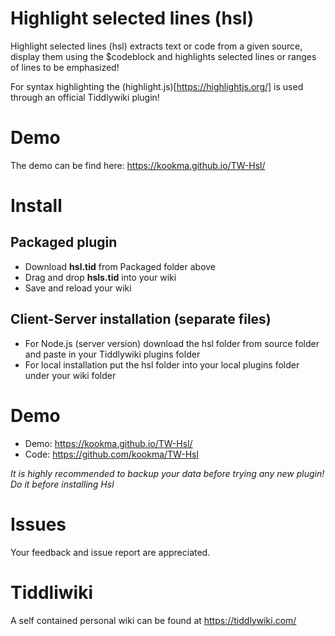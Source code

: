 # Highlight selected lines (hsl)

Highlight selected lines (hsl) extracts text or code from a given source, display them using the $codeblock and highlights selected lines or ranges of lines to be emphasized!

For syntax highlighting  the (highlight.js)[https://highlightjs.org/] is used through an official Tiddlywiki plugin!


# Demo
The demo can be find here: https://kookma.github.io/TW-Hsl/


# Install
## Packaged plugin
   - Download **hsl.tid** from Packaged folder above
   - Drag and drop **hsls.tid** into your wiki
   - Save and reload your wiki

## Client-Server installation (separate files)
  - For Node.js (server version) download the hsl folder from source folder and paste in your Tiddlywiki plugins folder
  - For local installation put the hsl folder into your local plugins folder under your wiki folder

# Demo
  - Demo: https://kookma.github.io/TW-Hsl/
  - Code: https://github.com/kookma/TW-Hsl

_It is highly recommended to backup your data before trying any new plugin! Do it before installing Hsl_


# Issues
Your feedback and issue report are appreciated.

# Tiddliwiki
A self contained personal wiki can be found at https://tiddlywiki.com/
